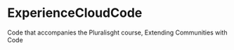 # ExperienceCloudCode
 Code that accompanies the Pluralisght course, Extending Communities with Code
